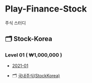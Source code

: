 # Play-Finance-Stock
주식 스터디

## :card_index_dividers: Stock-Korea
### Level 01 ( ₩1,000,000 )
-  [2021-01](/Level01/README.md)

- :card_index_dividers: [국내주식(StockKorea)](/Stock-Korea/README.md)

